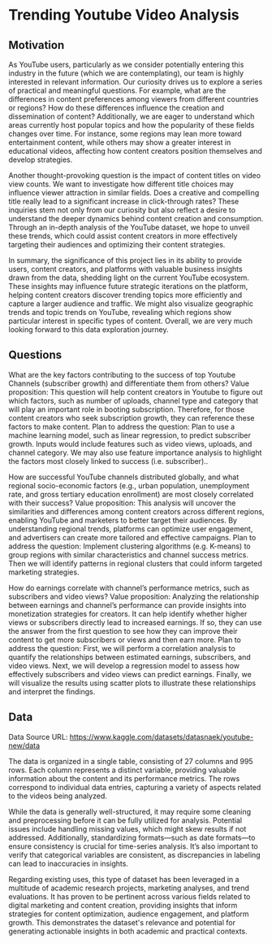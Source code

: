 # Trending Youtube Video Analysis

## Motivation
As YouTube users, particularly as we consider potentially entering this industry in the future (which we are contemplating), our team is highly interested in relevant information. Our curiosity drives us to explore a series of practical and meaningful questions. For example, what are the differences in content preferences among viewers from different countries or regions? How do these differences influence the creation and dissemination of content? Additionally, we are eager to understand which areas currently host popular topics and how the popularity of these fields changes over time. For instance, some regions may lean more toward entertainment content, while others may show a greater interest in educational videos, affecting how content creators position themselves and develop strategies.

Another thought-provoking question is the impact of content titles on video view counts. We want to investigate how different title choices may influence viewer attraction in similar fields. Does a creative and compelling title really lead to a significant increase in click-through rates? These inquiries stem not only from our curiosity but also reflect a desire to understand the deeper dynamics behind content creation and consumption. Through an in-depth analysis of the YouTube dataset, we hope to unveil these trends, which could assist content creators in more effectively targeting their audiences and optimizing their content strategies.

In summary, the significance of this project lies in its ability to provide users, content creators, and platforms with valuable business insights drawn from the data, shedding light on the current YouTube ecosystem. These insights may influence future strategic iterations on the platform, helping content creators discover trending topics more efficiently and capture a larger audience and traffic. We might also visualize geographic trends and topic trends on YouTube, revealing which regions show particular interest in specific types of content. Overall, we are very much looking forward to this data exploration journey.

## Questions
What are the key factors contributing to the success of top Youtube Channels (subscriber growth) and differentiate them from others?
Value proposition: This question will help content creators in Youtube to figure out which factors, such as number of uploads, channel type and category that will play an important role in booting subscription. Therefore, for those content creators who seek subscription growth, they can reference these factors to make content. Plan to address the question: Plan to use a machine learning model, such as linear regression, to predict subscriber growth. Inputs would include features such as video views, uploads, and channel category. We may also use feature importance analysis to highlight the factors most closely linked to success (i.e. subscriber)..

How are successful YouTube channels distributed globally, and what regional socio-economic factors (e.g., urban population, unemployment rate, and gross tertiary education enrollment) are most closely correlated with their success?
Value proposition: This analysis will uncover the similarities and differences among content creators across different regions, enabling YouTube and marketers to better target their audiences. By understanding regional trends, platforms can optimize user engagement, and advertisers can create more tailored and effective campaigns. Plan to address the question: Implement clustering algorithms (e.g. K-means) to group regions with similar characteristics and channel success metrics. Then we will identify patterns in regional clusters that could inform targeted marketing strategies.

How do earnings correlate with channel’s performance metrics, such as subscribers and video views?
Value proposition: Analyzing the relationship between earnings and channel’s performance can provide insights into monetization strategies for creators. It can help identify whether higher views or subscribers directly lead to increased earnings. If so, they can use the answer from the first question to see how they can improve their content to get more subscribers or views and then earn more. Plan to address the question: First, we will perform a correlation analysis to quantify the relationships between estimated earnings, subscribers, and video views. Next, we will develop a regression model to assess how effectively subscribers and video views can predict earnings. Finally, we will visualize the results using scatter plots to illustrate these relationships and interpret the findings.

## Data
Data Source URL: https://www.kaggle.com/datasets/datasnaek/youtube-new/data

The data is organized in a single table, consisting of 27 columns and 995 rows. Each column represents a distinct variable, providing valuable information about the content and its performance metrics. The rows correspond to individual data entries, capturing a variety of aspects related to the videos being analyzed.

While the data is generally well-structured, it may require some cleaning and preprocessing before it can be fully utilized for analysis. Potential issues include handling missing values, which might skew results if not addressed. Additionally, standardizing formats—such as date formats—to ensure consistency is crucial for time-series analysis. It’s also important to verify that categorical variables are consistent, as discrepancies in labeling can lead to inaccuracies in insights.

Regarding existing uses, this type of dataset has been leveraged in a multitude of academic research projects, marketing analyses, and trend evaluations. It has proven to be pertinent across various fields related to digital marketing and content creation, providing insights that inform strategies for content optimization, audience engagement, and platform growth. This demonstrates the dataset's relevance and potential for generating actionable insights in both academic and practical contexts.

